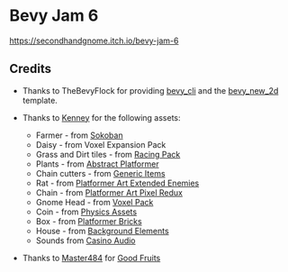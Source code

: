 # Bevy Jam 6

https://secondhandgnome.itch.io/bevy-jam-6

## Credits

- Thanks to TheBevyFlock for providing [bevy_cli](https://github.com/TheBevyFlock/bevy_cli) and
  the [bevy_new_2d](https://github.com/TheBevyFlock/bevy_new_2d) template.

- Thanks to [Kenney](https://www.kenney.nl/) for the following assets:
  - Farmer - from [Sokoban](https://www.kenney.nl/assets/sokoban)
  - Daisy - from Voxel Expansion Pack
  - Grass and Dirt tiles - from [Racing Pack](https://www.kenney.nl/assets/racing-pack)
  - Plants - from [Abstract Platformer](https://www.kenney.nl/assets/abstract-platformer)
  - Chain cutters - from [Generic Items](https://www.kenney.nl/assets/generic-items)
  - Rat - from [Platformer Art Extended Enemies](https://www.kenney.nl/assets/platformer-art-extended-enemies)
  - Chain - from [Platformer Art Pixel Redux](https://www.kenney.nl/assets/platformer-art-pixel-redux)
  - Gnome Head - from [Voxel Pack](https://www.kenney.nl/assets/voxel-pack)
  - Coin - from [Physics Assets](https://www.kenney.nl/assets/physics-assets)
  - Box - from [Platformer Bricks](https://www.kenney.nl/assets/platformer-bricks)
  - House - from [Background Elements](https://www.kenney.nl/assets/background-elements)
  - Sounds from [Casino Audio](https://kenney.nl/assets/casino-audio)

- Thanks to [Master484](http://m484games.ucoz.com/) for [Good Fruits](https://opengameart.org/content/good-fruits-m484-games)